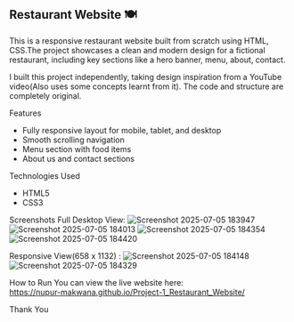 ## Restaurant Website 🍽

This is a responsive restaurant website built from scratch using HTML, CSS.The project showcases a clean and modern design for a fictional restaurant, including key sections like a hero banner, menu, about, contact.

I built this project independently, taking design inspiration from a YouTube video(Also uses some concepts learnt from it). The code and structure are completely original.

Features
- Fully responsive layout for mobile, tablet, and desktop
- Smooth scrolling navigation
- Menu section with food items
- About us and contact sections

 Technologies Used
- HTML5
- CSS3

Screenshots
Full Desktop View:
![Screenshot 2025-07-05 183947](https://github.com/user-attachments/assets/5ec6f55d-a85b-4079-b4dd-3cf4b0b06379)
![Screenshot 2025-07-05 184013](https://github.com/user-attachments/assets/eb903808-7fa4-44e1-a19f-ebceb46f8619)
![Screenshot 2025-07-05 184354](https://github.com/user-attachments/assets/9e9eb2c3-f287-4e62-9404-68f32c0a8597)
![Screenshot 2025-07-05 184420](https://github.com/user-attachments/assets/76eecbf8-9dc5-47ad-bc69-d139d139a015)

Responsive View(658 x 1132) :
![Screenshot 2025-07-05 184148](https://github.com/user-attachments/assets/3c543450-827d-4910-95f5-f2f6bb8be056)
![Screenshot 2025-07-05 184329](https://github.com/user-attachments/assets/8838ef96-7747-400d-a364-fab6632d128d)

How to Run
You can view the live website here:  
https://nupur-makwana.github.io/Project-1_Restaurant_Website/


Thank You
